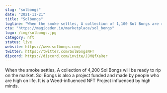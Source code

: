 ```yaml
---
slug: "solbongs"
date: "2021-11-21"
title: "Solbongs"
logline: "When the smoke settles, A collection of 1,100 Sol Bongs are ready to rip on the Solana market."
cta: "https://magiceden.io/marketplace/sol_bongs"
logo: /img/solbongs.jpg
category: nft
status: live
website: https://www.solbongs.com/
twitter: https://twitter.com/SolBongsNFT
discord: https://discord.com/invite/JJMQfXaRer
---
```


When the smoke settles, A collection of 4,200 Sol Bongs will be ready to rip on the market. Sol Bongs is also a project funded and made by people who are high on life. It is a Weed-influenced NFT Project influenced by high minds.
